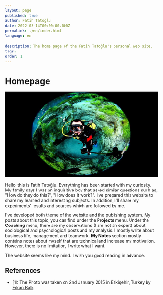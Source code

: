 ```yaml
---
layout: page
published: true
author: Fatih Tatoğlu
date: 2022-03-14T00:00:00.000Z
permalink: ./en/index.html
language: en

description: The home page of the Fatih Tatoğlu's personal web site.
tags: 
order: 1
---
```


# Homepage

![Fatih Tatoğlu](../../image/about_me.jpg)

Hello, this is Fatih Tatoğlu. Everything has been started with my curiosity. My family says I was an inquisitive boy that asked similar questions such as, "How do they do this?", "How does it work?". I've prepared this website to share my learned and interesting subjects. In addition, I'll share my experiments' results and sources which are followed by me.

I've developed both theme of the website and the publishing system. My posts about this topic, you can find under the **Projects** menu. Under the **Coaching** menu, there are my observations (I am not an expert) about sociological and psychological posts and my analysis. I mostly write about business life, management and teamwork. **My Notes** section mostly contains notes about myself that are technical and increase my motivation. However, there is no limitation, I write what I want.

The website seems like my mind. I wish you good reading in advance.

## References

- [1]: The Photo was taken on 2nd January 2015 in Eskişehir, Turkey by [Erkan Balk](https://www.facebook.com/erkan.balk "Erkan Balk | Facebook").
